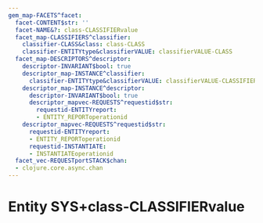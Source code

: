 ```yaml
---
gem_map-FACETS^facet:
  facet-CONTENT$str: ''
  facet-NAME&?: class-CLASSIFIERvalue
  facet_map-CLASSIFIERS^classifier:
    classifier-CLASS&class: class-CLASS
    classifier-ENTITYtype&classifierVALUE: classifierVALUE-CLASS
  facet_map-DESCRIPTORS^descriptor:
    descriptor-INVARIANT$bool: true
    descriptor_map-INSTANCE^classifier:
      classifier-ENTITYtype&classifierVALUE: classifierVALUE-CLASSIFIERvalue
    descriptor_map-INSTANCE^descriptor:
      descriptor-INVARIANT$bool: true
      descriptor_mapvec-REQUESTS^requestid$str:
        requestid-ENTITYreport:
        - ENTITY_REPORToperationid
    descriptor_mapvec-REQUESTS^requestid$str:
      requestid-ENTITYreport:
      - ENTITY_REPORToperationid
      requestid-INSTANTIATE:
      - INSTANTIATEoperationid
  facet_vec-REQUESTportSTACK$chan:
  - clojure.core.async.chan
---
```

# Entity SYS+class-CLASSIFIERvalue

